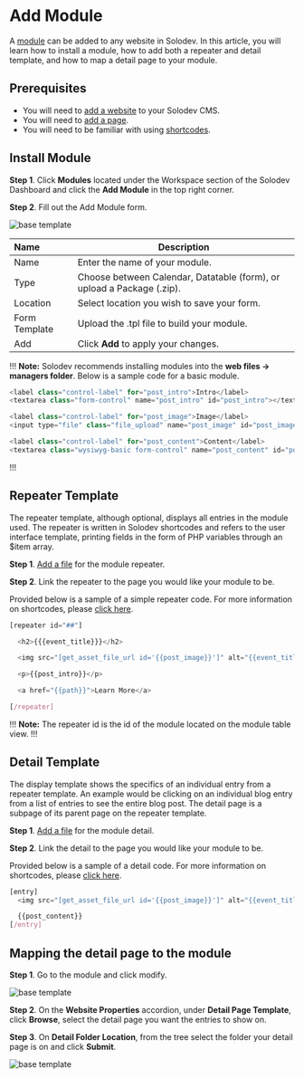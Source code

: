 # Add Module

A <a href="/workspace/modules/">module</a> can be added to any website in Solodev. In this article, you will learn how to install a module, how to add both a repeater and detail template, and how to map a detail page to your module.

<!--## Types of Modules

The Solodev module system offers two types of modules:

- **Calendar**: Create date-based applications such as events, blogs, landing pages, and other custom experiences. 

- **Data table**: Build database-dependent applications such as schemas, publish data table information to external channels, expose data to channels via RESTful API, and more.
-->
## Prerequisites 

-	You will need to <a href="/tutorials/add-website/">add a website</a> to your Solodev CMS.
-	You will need to <a href="/workspace/websites/manage-folder/add-page/">add a page</a>.
-	You will need to be familiar with using <a href="/shortcodes/">shortcodes</a>.

## Install Module

**Step 1**.	Click **Modules** located under the Workspace section of the Solodev Dashboard and click the **Add Module** in the top right corner.

**Step 2**.	Fill out the Add Module form.

<img src="../../../images/add-module.png" alt="base template" style="display: block"></a>

**Name** | **Description**
:--- | ---
Name | Enter the name of your module.
Type | Choose between Calendar, Datatable (form), or upload a Package (.zip).
Location | Select location you wish to save your form.
Form Template | Upload the .tpl file to build your module.
Add | Click **Add** to apply your changes.

!!! **Note:**
Solodev recommends installing modules into the **web files -> managers folder**. Below is a sample code for a basic module.

```js
<label class="control-label" for="post_intro">Intro</label>
<textarea class="form-control" name="post_intro" id="post_intro"></textarea>

<label class="control-label" for="post_image">Image</label>
<input type="file" class="file_upload" name="post_image" id="post_image">

<label class="control-label" for="post_content">Content</label>
<textarea class="wysiwyg-basic form-control" name="post_content" id="post_content"></textarea>
```
!!!

## Repeater Template

The repeater template, although optional, displays all entries in the module used. The repeater is written in Solodev shortcodes and refers to the user interface template, printing fields in the form of PHP variables through an $item array.

**Step 1**.	<a href="/workspace/websites/manage-folder/addfile/">Add a file</a> for the module repeater.

**Step 2**.	Link the repeater to the page you would like your module to be.

Provided below is a sample of a simple repeater code. For more information on shortcodes, please <a href="/shortcodes/shortcodes-for-modules/">click here</a>.

```js
[repeater id="##"]

  <h2>{{{event_title}}}</h2>

  <img src="[get_asset_file_url id='{{post_image}}']" alt="{{event_title}}" class="img-fluid">

  <p>{{post_intro}}</p>

  <a href="{{path}}">Learn More</a>

[/repeater]
```

!!! **Note:**
The repeater id is the id of the module located on the module table view.
!!!

## Detail Template

The display template shows the specifics of an individual entry from a repeater template. An example would be clicking on an individual blog entry from a list of entries to see the entire blog post. The detail page is a subpage of its parent page on the repeater template.

**Step 1**.	<a href="/workspace/websites/manage-folder/addfile/">Add a file</a> for the module detail.

**Step 2**.	Link the detail to the page you would like your module to be.

Provided below is a sample of a detail code. For more information on shortcodes, please <a href="/shortcodes/shortcodes-for-modules/">click here</a>.

```js
[entry]
  <img src="[get_asset_file_url id='{{post_image}}']" alt="{{event_title}}" class="img-fluid mb-5">

  {{post_content}}
[/entry]
```

## Mapping the detail page to the module

**Step 1**.	Go to the module and click modify.

<img src="../../../images/modify-calendar.png" alt="base template" style="display: block"></a>

**Step 2**.	On the **Website Properties** accordion, under **Detail Page Template**, click **Browse**, select the detail page you want the entries to show on.

**Step 3**.	On **Detail Folder Location**, from the tree select the folder your detail page is on and click **Submit**.

<img src="../../../images/modify-detail.png" alt="base template" style="display: block"></a>
